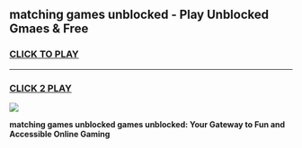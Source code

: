 
## matching games unblocked - Play Unblocked Gmaes & Free
<h3>
<a href="https://premium.freeplayer.one?title=matching_games_unblocked&ref=20F">CLICK TO PLAY</a></h3>
<hr>

<h3>
<a href="https://premium.freeplayer.one?title=matching_games_unblocked&ref=20F">CLICK 2 PLAY</a>
  
</h3>

<a href="https://premium.freeplayer.one?title=matching_games_unblocked&ref=20F/"><img src="https://clearcache.store/games.png"></a>


**matching games unblocked games unblocked: Your Gateway to Fun and Accessible Online Gaming**
